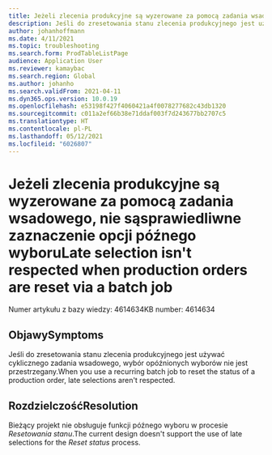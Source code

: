 ```yaml
---
title: Jeżeli zlecenia produkcyjne są wyzerowane za pomocą zadania wsadowego, nie sąsprawiedliwne zaznaczenie opcji późnego wyboru
description: Jeśli do zresetowania stanu zlecenia produkcyjnego jest używać cyklicznego zadania wsadowego, wybór opóźnionych wyborów nie jest przestrzegany.
author: johanhoffmann
ms.date: 4/11/2021
ms.topic: troubleshooting
ms.search.form: ProdTableListPage
audience: Application User
ms.reviewer: kamaybac
ms.search.region: Global
ms.author: johanho
ms.search.validFrom: 2021-04-11
ms.dyn365.ops.version: 10.0.19
ms.openlocfilehash: e53198f427f4060421a4f0078277682c43db1320
ms.sourcegitcommit: c011a2ef66b38e71ddaf003f7d243677bb2707c5
ms.translationtype: HT
ms.contentlocale: pl-PL
ms.lasthandoff: 05/12/2021
ms.locfileid: "6026807"
---
```

# <a name="late-selection-isnt-respected-when-production-orders-are-reset-via-a-batch-job"></a><span data-ttu-id="6200d-103">Jeżeli zlecenia produkcyjne są wyzerowane za pomocą zadania wsadowego, nie sąsprawiedliwne zaznaczenie opcji późnego wyboru</span><span class="sxs-lookup"><span data-stu-id="6200d-103">Late selection isn't respected when production orders are reset via a batch job</span></span>

<span data-ttu-id="6200d-104">Numer artykułu z bazy wiedzy: 4614634</span><span class="sxs-lookup"><span data-stu-id="6200d-104">KB number: 4614634</span></span>

## <a name="symptoms"></a><span data-ttu-id="6200d-105">Objawy</span><span class="sxs-lookup"><span data-stu-id="6200d-105">Symptoms</span></span>

<span data-ttu-id="6200d-106">Jeśli do zresetowania stanu zlecenia produkcyjnego jest używać cyklicznego zadania wsadowego, wybór opóźnionych wyborów nie jest przestrzegany.</span><span class="sxs-lookup"><span data-stu-id="6200d-106">When you use a recurring batch job to reset the status of a production order, late selections aren't respected.</span></span>

## <a name="resolution"></a><span data-ttu-id="6200d-107">Rozdzielczość</span><span class="sxs-lookup"><span data-stu-id="6200d-107">Resolution</span></span>

<span data-ttu-id="6200d-108">Bieżący projekt nie obsługuje funkcji późnego wyboru w procesie *Resetowania stanu*.</span><span class="sxs-lookup"><span data-stu-id="6200d-108">The current design doesn't support the use of late selections for the *Reset status* process.</span></span>
